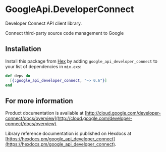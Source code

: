 # GoogleApi.DeveloperConnect

Developer Connect API client library.

Connect third-party source code management to Google

## Installation

Install this package from [Hex](https://hex.pm) by adding
`google_api_developer_connect` to your list of dependencies in `mix.exs`:

```elixir
def deps do
  [{:google_api_developer_connect, "~> 0.6"}]
end
```

## For more information

Product documentation is available at [http://cloud.google.com/developer-connect/docs/overview](http://cloud.google.com/developer-connect/docs/overview).

Library reference documentation is published on Hexdocs at
[https://hexdocs.pm/google_api_developer_connect](https://hexdocs.pm/google_api_developer_connect).
